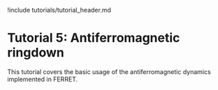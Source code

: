 !include tutorials/tutorial_header.md

# Tutorial 5: Antiferromagnetic ringdown

This tutorial covers the basic usage of the antiferromagnetic dynamics implemented in FERRET.
